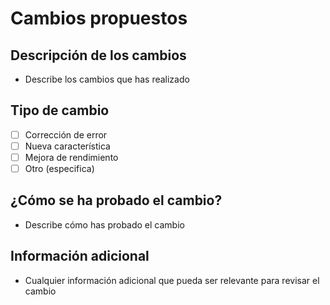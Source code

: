 # Cambios propuestos

## Descripción de los cambios

* Describe los cambios que has realizado

## Tipo de cambio

* [ ] Corrección de error
* [ ] Nueva característica
* [ ] Mejora de rendimiento
* [ ] Otro (especifica)

## ¿Cómo se ha probado el cambio?

* Describe cómo has probado el cambio

## Información adicional

* Cualquier información adicional que pueda ser relevante para revisar el cambio
